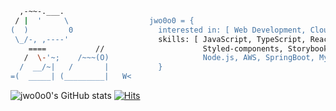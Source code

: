 ```BASH
  ,-~~-.___.
 / |  '     \                  jwo0o0 = {
(  )         0                   interested in: [ Web Development, Cloud, UI/UX ],      
 \_/-, ,----'                    skills: [ JavaScript, TypeScript, React, Recoil,
    ====           //                      Styled-components, Storybook,
   /  \-'~;    /~~~(O)                     Node.js, AWS, SpringBoot, MySQL ]
  /  __/~|   /       |           }
=(  _____| (_________|   W<       
```


<!--
### 🛠 Working on ...

<img src="https://img.shields.io/badge/html5-E34F26?style=for-the-badge&logo=html5&logoColor=white"> <img src="https://img.shields.io/badge/css-1572B6?style=for-the-badge&logo=css3&logoColor=white"> <img src="https://img.shields.io/badge/javascript-F7DF1E?style=for-the-badge&logo=javascript&logoColor=black"> ![Styled Components](https://img.shields.io/badge/styled--components-DB7093?style=for-the-badge&logo=styled-components&logoColor=white)<br> <img src="https://img.shields.io/badge/react-61DAFB?style=for-the-badge&logo=react&logoColor=black"> ![Redux](https://img.shields.io/badge/redux-%23593d88.svg?style=for-the-badge&logo=redux&logoColor=white) <img src="https://img.shields.io/badge/amazonaws-232F3E?style=for-the-badge&logo=amazonaws&logoColor=white"> <br><br>

-->

![jwo0o0's GitHub stats](https://github-readme-stats.vercel.app/api?username=jwo0o0&show_icons=true&theme=graywhite) [![Hits](https://hits.seeyoufarm.com/api/count/incr/badge.svg?url=https%3A%2F%2Fgithub.com%2Fjwo0o0%2Fhit-counter&count_bg=%23BFC1FF&title_bg=%23FFFFFF&icon=&icon_color=%23E7E7E7&title=%F0%9F%AB%A7&edge_flat=false)](https://hits.seeyoufarm.com)


<!--
🔍 [More about me](https://jwo0o0-frontend.notion.site/JeongWoo-Kim-c7a85ff2ee034810aba21cff3d65d922)
-->

<!--
#### 🏫 Majoring in ...
✏️ Global School of Media <br>
✏️ School of Computer Science and Engineering
-->

<!--
🗂 I've used / 📔 I learned

<img src="https://img.shields.io/badge/java-007396?style=for-the-badge&logo=java&logoColor=white"> <img src="https://img.shields.io/badge/c++-00599C?style=for-the-badge&logo=c%2B%2B&logoColor=white"> <img src="https://img.shields.io/badge/python-3776AB?style=for-the-badge&logo=python&logoColor=white"> <img src="https://img.shields.io/badge/mysql-4479A1?style=for-the-badge&logo=mysql&logoColor=white"> <img src="https://img.shields.io/badge/django-092E20?style=for-the-badge&logo=django&logoColor=white"> <img src="https://img.shields.io/badge/linux-FCC624?style=for-the-badge&logo=linux&logoColor=black">  
-->

<!--
**jwo0o0/jwo0o0** is a ✨ _special_ ✨ repository because its `README.md` (this file) appears on your GitHub profile.

Here are some ideas to get you started:

- 🔭 I’m currently working on ...
- 🌱 I’m currently learning ...
- 👯 I’m looking to collaborate on ...
- 🤔 I’m looking for help with ...
- 💬 Ask me about ...
- 📫 How to reach me: ...
- 😄 Pronouns: ...
- ⚡ Fun fact: ...
-->
